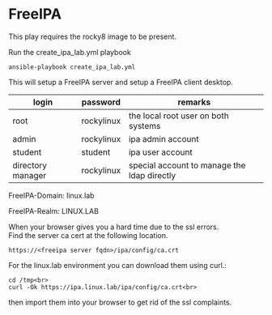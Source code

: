 # FreeIPA

This play requires the rocky8 image to be present.

Run the create_ipa_lab.yml playbook
```
ansible-playbook create_ipa_lab.yml
```

This will setup a FreeIPA server and setup a FreeIPA client desktop.

login | password | remarks
---|---|---
root|rockylinux|the local root user on both systems
admin|rockylinux|ipa admin account
student|student|ipa user account
directory manager|rockylinux|special account to manage the ldap directly

FreeIPA-Domain: linux.lab

FreeIPA-Realm: LINUX.LAB


When your browser gives you a hard time due to the ssl errors.<br>
Find the server ca cert at the following location.<br>
```
https://<freeipa server fqdn>/ipa/config/ca.crt
```
For the linux.lab environment you can download them using curl.:
```
cd /tmp<br>
curl -Ok https://ipa.linux.lab/ipa/config/ca.crt<br>
```
then import them into your browser to get rid of the ssl complaints.<br>
